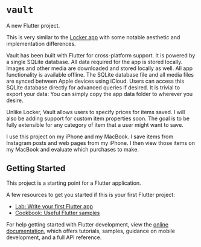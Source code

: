 # `vault`

A new Flutter project.

This is very similar to the [Locker app](https://www.wantlocker.com/) with some notable aesthetic and implementation differences.

Vault has been built with Flutter for cross-platform support.
It is powered by a single SQLite database.
All data required for the app is stored locally.
Images and other media are downloaded and stored locally as well.
All app functionality is available offline.
The SQLite database file and all media files are synced between Apple devices using iCloud.
Users can access this SQLite database directly for advanced queries if desired.
It is trivial to export your data: You can simply copy the app data folder to wherever you desire.

Unlike Locker, Vault allows users to specify prices for items saved.
I will also be adding support for custom item properties soon.
The goal is to be fully extensible for any category of item that a user might want to save.

I use this project on my iPhone and my MacBook.
I save items from Instagram posts and web pages from my iPhone.
I then view those items on my MacBook and evaluate which purchases to make.

## Getting Started

This project is a starting point for a Flutter application.

A few resources to get you started if this is your first Flutter project:

- [Lab: Write your first Flutter app](https://docs.flutter.dev/get-started/codelab)
- [Cookbook: Useful Flutter samples](https://docs.flutter.dev/cookbook)

For help getting started with Flutter development, view the
[online documentation](https://docs.flutter.dev/), which offers tutorials,
samples, guidance on mobile development, and a full API reference.
